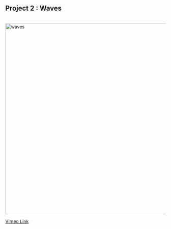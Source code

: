 

<h2>Project 2 : Waves</h2>
<br>

<img src="https://68.media.tumblr.com/bc531b1a101f9cdd5976d7681cfcdbaa/tumblr_ona3opETSz1usmus4o1_540.jpg" alt="waves" style="width:800px;height:600px;">


<a href="https://vimeo.com/209688947">Vimeo Link</a>


